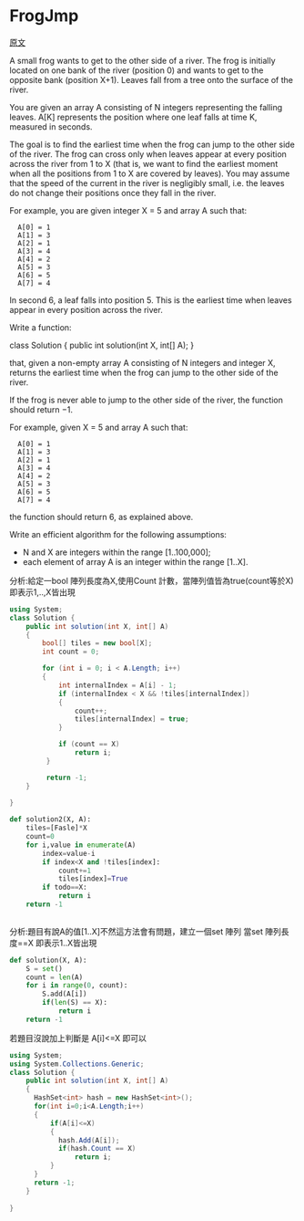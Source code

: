 # FrogJmp


<a href="https://app.codility.com/programmers/lessons/4-counting_elements/frog_river_one/">原文</a>

A small frog wants to get to the other side of a river. The frog is initially located on one bank of the river (position 0) and wants to get to the opposite bank (position X+1). Leaves fall from a tree onto the surface of the river.</br>

You are given an array A consisting of N integers representing the falling leaves. A[K] represents the position where one leaf falls at time K, measured in seconds.</br>

The goal is to find the earliest time when the frog can jump to the other side of the river. The frog can cross only when leaves appear at every position across the river from 1 to X (that is, we want to find the earliest moment when all the positions from 1 to X are covered by leaves). You may assume that the speed of the current in the river is negligibly small, i.e. the leaves do not change their positions once they fall in the river.</br>

For example, you are given integer X = 5 and array A such that:</br>
```
  A[0] = 1
  A[1] = 3
  A[2] = 1
  A[3] = 4
  A[4] = 2
  A[5] = 3
  A[6] = 5
  A[7] = 4
```
In second 6, a leaf falls into position 5. This is the earliest time when leaves appear in every position across the river.</br>

Write a function:</br>

class Solution { public int solution(int X, int[] A); }</br>

that, given a non-empty array A consisting of N integers and integer X, returns the earliest time when the frog can jump to the other side of the river.</br>

If the frog is never able to jump to the other side of the river, the function should return −1.</br>

For example, given X = 5 and array A such that:</br>
```
  A[0] = 1
  A[1] = 3
  A[2] = 1
  A[3] = 4
  A[4] = 2
  A[5] = 3
  A[6] = 5
  A[7] = 4
```
the function should return 6, as explained above.</br>

Write an efficient algorithm for the following assumptions:</br>
<ul>
    <li>N and X are integers within the range [1..100,000];
    <li>each element of array A is an integer within the range [1..X].
</ul>



分析:給定一bool 陣列長度為X,使用Count 計數，當陣列值皆為true(count等於X) 即表示1,..,X皆出現


```csharp
using System;
class Solution {
    public int solution(int X, int[] A) 
	{
        bool[] tiles = new bool[X];
        int count = 0;

        for (int i = 0; i < A.Length; i++)
        {
            int internalIndex = A[i] - 1;
            if (internalIndex < X && !tiles[internalIndex])
            {
                count++;
                tiles[internalIndex] = true;
            }

            if (count == X)
                return i;
         }

         return -1;
    }
	
}
```
 

```python
def solution2(X, A):
    tiles=[Fasle]*X
    count=0  
    for i,value in enumerate(A)	
        index=value-i
        if index<X and !tiles[index]:
            count+=1
            tiles[index]=True
        if todo==X:		
            return i
	return -1
    
```

分析:題目有說A的值[1..X]不然這方法會有問題，建立一個set 陣列 當set 陣列長度==X 即表示1..X皆出現



```python
def solution(X, A):
	S = set()
	count = len(A)
	for i in range(0, count):
		S.add(A[i])
		if(len(S) == X):
			return i
	return -1
```    

若題目沒說加上判斷是 A[i]<=X 即可以

```csharp
using System;
using System.Collections.Generic;
class Solution {
    public int solution(int X, int[] A) 
	{
      HashSet<int> hash = new HashSet<int>();
	  for(int i=0;i<A.Length;i++)
	  {
          if(A[i]<=X)
		  {
			hash.Add(A[i]);
			if(hash.Count == X)
				return i;
		  }
	  }
	  return -1;
    }
	
}
```












